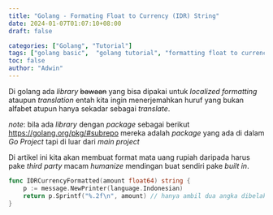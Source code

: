 ```yaml
---
title: "Golang - Formating Float to Currency (IDR) String"
date: 2024-01-07T01:07:10+08:00
draft: false

categories: ["Golang", "Tutorial"]
tags: ["golang basic",  "golang tutorial", "formatting float to currency idr string", "format mata uang dari float ke string"]
toc: false
author: "Adwin"
---
```

Di golang ada *library* ~~bawaan~~ yang bisa dipakai untuk *localized formatting* ataupun *translation* entah kita ingin menerjemahkan huruf yang bukan alfabet atupun hanya sekadar sebagai *translate*.

*note*: bila ada *library* dengan *package* sebagai berikut https://golang.org/pkg/#subrepo mereka adalah *package* yang ada di dalam *Go Project* tapi di luar dari *main project*

Di artikel ini kita akan membuat format mata uang rupiah daripada harus pake *third party* macam *humanize* mendingan buat sendiri pake *built in*.
```go
func IDRCurrencyFormatted(amount float64) string {
	p := message.NewPrinter(language.Indonesian)
	return p.Sprintf("%.2f\n", amount) // hanya ambil dua angka dibelakang koma
}
```



